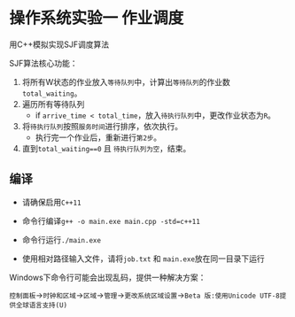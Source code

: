 # 操作系统实验一 作业调度

用C++模拟实现SJF调度算法



SJF算法核心功能：

1. 将所有W状态的作业放入`等待队列`中，计算出`等待队列`的作业数`total_waiting`。
2. 遍历所有等待队列
   - if `arrive_time < total_time`，放入`待执行队列`中，更改作业状态为`R`。
3. 将`待执行队列`按照`服务时间`进行排序，依次执行。
   - 执行完一个作业后，重新进行`第2步`。
4. 直到`total_waiting==0` 且 `待执行队列为空`，结束。

## 编译

- 请确保启用`C++11`

- 命令行编译`g++ -o main.exe main.cpp -std=c++11`
- 命令行运行`./main.exe`
- 使用相对路径输入文件，请将`job.txt` 和 `main.exe`放在同一目录下运行

Windows下命令行可能会出现乱码，提供一种解决方案：

`控制面板`->`时钟和区域`->`区域`->`管理`->`更改系统区域设置`->`Beta 版:使用Unicode UTF-8提供全球语言支持(U)`
